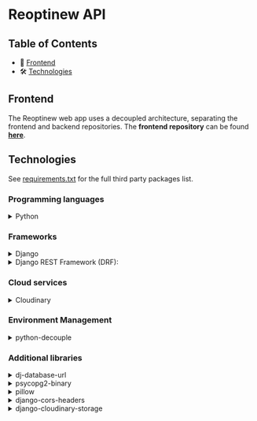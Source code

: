 # Reoptinew API

## Table of Contents

- 🎨 [Frontend](#frontend)
- 🛠️ [Technologies](#technologies)

## Frontend

The Reoptinew web app uses a decoupled architecture, separating the frontend and backend repositories. The **frontend repository** can be found [**here**](https://github.com/KevinBjarnemark/reoptinew).

## Technologies

See [requirements.txt](requirements.txt) for the full third party packages list.


### Programming languages

<details>
    <summary>
        Python
    </summary>

**A popular language famous for its readability and efficiency in back-end development.** 

</details>

### Frameworks

<details>
    <summary>
        Django
    </summary>

**A web framework that simplifies the creation of secure and scalable web applications.**

</details>

<details>
    <summary>
        Django REST Framework (DRF):
    </summary>

**An extension of Django for building feature-rich, RESTful APIs.**

</details>

### Cloud services

<details>
    <summary>
        Cloudinary
    </summary>

**A cloud-based service for managing, storing, and delivering media assets like images and videos.**

</details>

### Environment Management

<details>
    <summary>
        python-decouple
    </summary>

**A lightweight library for separating configuration settings from source code, improving maintainability and security.**

</details>

### Additional libraries

<details>
    <summary>
        dj-database-url
    </summary>

**A utility to configure database connections using a single database URL, simplifying the transition between development, testing, and production environments.**

</details>

<details>
    <summary>
        psycopg2-binary
    </summary>

**A PostgreSQL adapter for Python, enabling seamless integration with PostgreSQL databases.**

</details>

<details>
    <summary>
        pillow
    </summary>

**A library for image processing in Python, supporting tasks like image resizing, format conversion, and filtering.**

</details>

<details>
    <summary>
        django-cors-headers
    </summary>

**A middleware for handling Cross-Origin Resource Sharing (CORS) in Django, ensuring secure communication between the front-end and back-end.**

</details>

<details>
    <summary>
        django-cloudinary-storage
    </summary>

**A package for integrating Cloudinary with Django, providing a way to manage media files in the cloud.**

</details>

